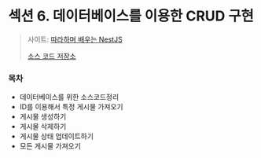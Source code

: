 # 섹션 6. 데이터베이스를 이용한 CRUD 구현

> 사이트: [따라하며 배우는 NestJS](https://inf.run/n39u)
>
> [소스 코드 저장소](https://github.com/jaewonhimnae/nestjs-board-app)



### 목차

- 데이터베이스를 위한 소스코드정리
- ID를 이용해서 특정 게시물 가져오기
- 게시물 생성하기
- 게시물 삭제하기 
- 게시물 상태 업데이트하기
- 모든 게시물 가져오기

